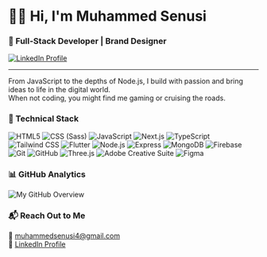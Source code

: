<h1 align="left">👋🏽 Hi, I'm Muhammed Senusi</h1>

<h3 align="left">🚀 Full-Stack Developer | Brand Designer </h3>

<p align="left">
  <a href="https://www.linkedin.com/in/muhammed-hassan-7335151b5/" target="_blank">
    <img src="https://img.shields.io/badge/LinkedIn-Muhammed%20Senusi-blue?style=for-the-badge&logo=linkedin&logoColor=white" alt="LinkedIn Profile" />
  </a>
</p>

---

<p align="left">From JavaScript to the depths of Node.js, I build with passion and bring ideas to life in the digital world. <br>  When not coding, you might find me gaming or cruising the roads.</p>

### 💼 Technical Stack

<div align="left">
  <!-- Icons from https://simpleicons.org/ -->
<img src="https://img.shields.io/badge/HTML5-E34F26?style=for-the-badge&logo=html5&logoColor=white" alt="HTML5" />
<img src="https://img.shields.io/badge/CSS(Sass)-CC6699?style=for-the-badge&logo=sass&logoColor=white" alt="CSS (Sass)" />
<img src="https://img.shields.io/badge/JavaScript-F7DF1E?style=for-the-badge&logo=javascript&logoColor=black" alt="JavaScript" />
<img src="https://img.shields.io/badge/Next.js-000000?style=for-the-badge&logo=next.js&logoColor=white" alt="Next.js" />
<img src="https://img.shields.io/badge/TypeScript-3178C6?style=for-the-badge&logo=typescript&logoColor=white" alt="TypeScript" />
<img src="https://img.shields.io/badge/Tailwind-38B2AC?style=for-the-badge&logo=tailwind-css&logoColor=white" alt="Tailwind CSS" />
<img src="https://img.shields.io/badge/Flutter-02569B?style=for-the-badge&logo=flutter&logoColor=white" alt="Flutter" />
<img src="https://img.shields.io/badge/Node.js-339933?style=for-the-badge&logo=node.js&logoColor=white" alt="Node.js" />
<img src="https://img.shields.io/badge/Express-000000?style=for-the-badge&logo=express&logoColor=white" alt="Express" />
<img src="https://img.shields.io/badge/MongoDB-47A248?style=for-the-badge&logo=mongodb&logoColor=white" alt="MongoDB" />
<img src="https://img.shields.io/badge/Firebase-FFCA28?style=for-the-badge&logo=firebase&logoColor=black" alt="Firebase" />
<img src="https://img.shields.io/badge/Git-F05032?style=for-the-badge&logo=git&logoColor=white" alt="Git" />
<img src="https://img.shields.io/badge/GitHub-181717?style=for-the-badge&logo=github&logoColor=white" alt="GitHub" />
<img src="https://img.shields.io/badge/Three.js-000000?style=for-the-badge&logo=three.js&logoColor=white" alt="Three.js" />
<img src="https://img.shields.io/badge/Adobe%20Creative%20Suite-FF0000?style=for-the-badge&logo=adobe&logoColor=white" alt="Adobe Creative Suite" />
<img src="https://img.shields.io/badge/Figma-F24E1E?style=for-the-badge&logo=figma&logoColor=white" alt="Figma" />


  <!-- Add any additional badges here -->
</div>

### 📊 GitHub Analytics

<p align="left">
 <img src="https://github-readme-stats.vercel.app/api?username=muhammedsenusi&show_icons=true&count_private=true&include_all_commits=true&theme=dark&custom_title=My%20GitHub%20Overview&line_height=30" alt="My GitHub Overview" />



</p>

### 📬 Reach Out to Me
<p align="left">
  <!-- Replace `johnDoe` with your GitHub username -->
  📧 <a href="mailto:muhammedsenusi4@gmail.com">muhammedsenusi4@gmail.com</a><br>
  🔗 <a href="https://www.linkedin.com/in/muhammed-hassan-7335151b5/">LinkedIn Profile</a>
</p>
